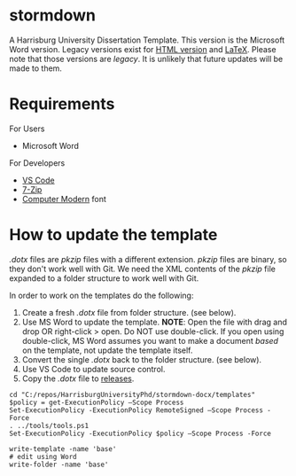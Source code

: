 # stormdown

A Harrisburg University Dissertation Template.
This version is the Microsoft Word version.
Legacy versions exist for [HTML version](https://github.com/HarrisburgUniversityPhd/stormdown-html) and [LaTeX](https://github.com/HarrisburgUniversityPhd/stormdown-latex).
Please note that those versions are _legacy_.
It is unlikely that future updates will be made to them.

# Requirements

For Users

* Microsoft Word

For Developers

* [VS Code](https://code.visualstudio.com/)
* [7-Zip](https://www.7-zip.org/)
* [Computer Modern](https://www.fontsquirrel.com/fonts/computer-modern) font 

# How to update the template

_.dotx_ files are _pkzip_ files with a different extension.
_pkzip_ files are binary, so they don't work well with Git.
We need the XML contents of the _pkzip_ file expanded to a folder structure to work well with Git.

In order to work on the templates do the following:

1. Create a fresh _.dotx_ file from folder structure.
   (see below).
2. Use MS Word to update the template.
   **NOTE**: Open the file with drag and drop OR right-click > open.
   Do NOT use double-click.
   If you open using double-click, MS Word assumes you want to make a document _based_ on the template, not update the template itself.
3. Convert the single _.dotx_ back to the folder structure.
   (see below).
4. Use VS Code to update source control.
5. Copy the _.dotx_ file to [releases](https://github.com/HarrisburgUniversityPhd/stormdown-docx/releases).

```{powershell}
cd "C:/repos/HarrisburgUniversityPhd/stormdown-docx/templates"
$policy = get-ExecutionPolicy –Scope Process
Set-ExecutionPolicy -ExecutionPolicy RemoteSigned –Scope Process -Force
. ../tools/tools.ps1
Set-ExecutionPolicy -ExecutionPolicy $policy –Scope Process -Force

write-template -name 'base'
# edit using Word
write-folder -name 'base'
```
